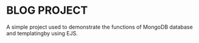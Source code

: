 # BLOG PROJECT
A simple project used to demonstrate the functions of MongoDB database and templatingby using EJS.
